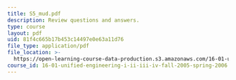 ```yaml
---
title: S5_mud.pdf
description: Review questions and answers.
type: course
layout: pdf
uid: 81f4c665b17b453c14497e0e63a11d76
file_type: application/pdf
file_location: >-
  https://open-learning-course-data-production.s3.amazonaws.com/16-01-unified-engineering-i-ii-iii-iv-fall-2005-spring-2006/81f4c665b17b453c14497e0e63a11d76_S5_mud.pdf
course_id: 16-01-unified-engineering-i-ii-iii-iv-fall-2005-spring-2006
---
```

